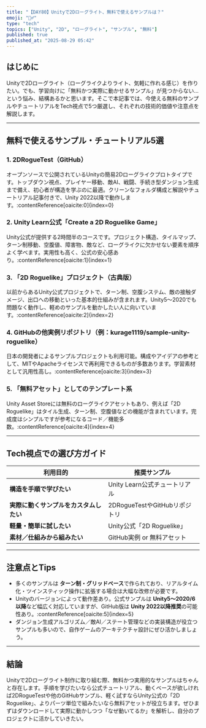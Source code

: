 ```yaml
---
title: "【DAY80】Unityで2Dローグライト、無料で使えるサンプルは？"
emoji: "🧙‍♂️"
type: "tech"
topics: ["Unity", "2D", "ローグライト", "サンプル", "無料"]
published: true
published_at: "2025-08-29 05:42"
---
```


## はじめに

Unityで2Dローグライト（ローグライクよりライト、気軽に作れる感じ）を作りたい。でも、学習向けに「無料かつ実際に動かせるサンプル」が見つからない…という悩み、結構あるかと思います。そこで本記事では、今使える無料のサンプルやチュートリアルをTech視点で5つ厳選し、それぞれの技術的価値や注意点を解説します。

---

##  無料で使えるサンプル・チュートリアル5選

### 1. **2DRogueTest（GitHub）**
オープンソースで公開されているUnityの簡易2Dローグライクプロトタイプです。トップダウン視点、プレイヤー移動、敵AI、戦闘、手続き型ダンジョン生成まで備え、初心者が構造を学ぶのに最適。クリーンなフォルダ構成と解説やチュートリアル記事付きで、Unity 2022以降で動作します。:contentReference[oaicite:0]{index=0}

### 2. **Unity Learn公式「Create a 2D Roguelike Game」**
Unity公式が提供する2時間半のコースです。プロジェクト構造、タイルマップ、ターン制移動、空腹値、障害物、敵など、ローグライクに欠かせない要素を順序よく学べます。実用性も高く、公式の安心感あり。:contentReference[oaicite:1]{index=1}

### 3. **「2D Roguelike」プロジェクト（古典版）**
以前からあるUnity公式プロジェクトで、ターン制、空腹システム、敵の接触ダメージ、出口への移動といった基本的仕組みが含まれます。Unity5〜2020でも問題なく動作し、軽めのサンプルを動かしたい人に向いています。:contentReference[oaicite:2]{index=2}

### 4. **GitHubの他実例リポジトリ（例：kurage1119/sample-unity-roguelike）**
日本の開発者によるサンプルプロジェクトも利用可能。構成やアイデアの参考として、MITやApacheライセンスで再利用できるものが多数あります。学習素材として汎用性高し。:contentReference[oaicite:3]{index=3}

### 5. **「無料アセット」としてのテンプレート系**
Unity Asset Storeには無料のローグライクアセットもあり、例えば「2D Roguelike」はタイル生成、ターン制、空腹値などの機能が含まれています。完成度はシンプルですが参考になるコード／機能多数。:contentReference[oaicite:4]{index=4}

---

## Tech視点での選び方ガイド

| 利用目的                         | 推奨サンプル                         |
|----------------------------------|--------------------------------------|
| **構造を手順で学びたい**         | Unity Learn公式チュートリアル       |
| **実際に動くサンプルをカスタムしたい** | 2DRogueTestやGitHubリポジトリ        |
| **軽量・簡単に試したい**         | Unity公式「2D Roguelike」           |
| **素材／仕組みから組みたい**     | GitHub実例 or 無料アセット          |

---

## 注意点とTips

- 多くのサンプルは **ターン制・グリッドベース**で作られており、リアルタイム化・ツインスティック操作に拡張する場合は大幅な改修が必要です。
- Unityのバージョンによって動作差あり。公式サンプルは **Unity5～2020/6以降**など幅広く対応していますが、GitHub版は **Unity 2022以降推奨**の可能性あり。:contentReference[oaicite:5]{index=5}
- ダンジョン生成アルゴリズム／敵AI／ステート管理などの実装構造が役立つサンプルも多いので、自作ゲームのアーキテクチャ設計にぜひ活かしましょう。

---

## 結論

Unityで2Dローグライト制作に取り組む際、無料かつ実用的なサンプルはちゃんと存在します。手順を学びたいなら公式チュートリアル、動くベースが欲しければ2DRogueTestや他のGitHubサンプル、軽く試すならUnity公式の「2D Roguelike」、よりパーツ単位で組みたいなら無料アセットが役立ちます。ぜひまずはダウンロードして実際に動かしつつ「なぜ動いてるか」を解析し、自分のプロジェクトに活かしていきたい。